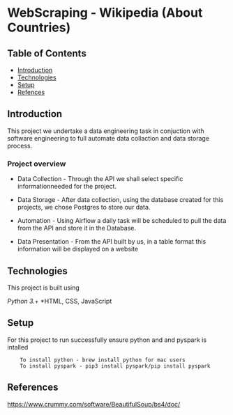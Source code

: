 # WebScraping - Wikipedia (About Countries)

## Table of Contents
* [Introduction](#Introduction)
* [Technologies](#technologies)
* [Setup](#setup)
* [Refences](#references)

## Introduction
This project we undertake a data engineering task in conjuction with software engineering to full automate data collaction and data storage process.

### Project overview

* Data Collection -
Through the API we shall select specific informationneeded for the project.

* Data Storage -
After data collection, using the database created for this projects, we chose Postgres to store our data.

* Automation - 
Using Airflow a daily task will be scheduled to pull the data from the API and store it in the Database.

* Data Presentation -
From the API built by us, in a table format this information will be displayed on a website

## Technologies
This project is built using 

*Python 3.*+
*HTML, CSS, JavaScript

## Setup 
For this project to run successfully ensure python and and pyspark is intalled
```
    To install python - brew install python for mac users
    To install pyspark - pip3 install pyspark/pip install pyspark
```

## References
https://www.crummy.com/software/BeautifulSoup/bs4/doc/